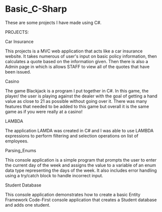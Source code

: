 # Basic_C-Sharp

These are some projects I have made using C#. 

PROJECTS:

  Car Insurance
  
  This projects is a MVC web application that acts like a car insurance website. It takes numerous of user's input 
  on basic policy information, then calculates a quote based on the information given. Then there is also a Admin 
  page in which is allows STAFF to view all of the quotes that have been issued. 

  Casino 
  
  The game Blackjack is a program I put together in C#. In this game, the player/ the user is playing against
  the dealer with the goal of getting a hand value as close to 21 as possible without going over it. There was 
  many features that needed to be added to this game but overall it is the same game as if you were really at a 
  casino!

  LAMBDA
  
  The application LAMDA was created in C# and I was able to use LAMBDA expressions to perform filtering and selection operations
  on list of employees.


  Parsing_Enums
  
  This console application is a simple program that prompts the user to enter the current day of the week and assigns the value to a          variable of an enum data type representing the days of the week. It also includes error handling using a try/catch block to handle          incorrect input.

  Student Database
  
  This console application demonstrates how to create a basic Entity Framework Code-First console application that creates a Student          database and adds one student.



